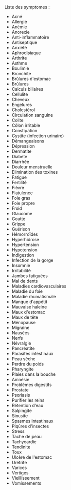 Liste des symptomes :

- Acné
- Allergie
- Anémie
- Anorexie
- Anti-inflammatoire
- Antiseptique
- Anxiété
- Aphrodisiaque
- Arthrite
- Asthme
- Boulimie
- Bronchite
- Brûlures d'estomac
- Brûlures
- Calculs biliaires
- Cellulite
- Cheveux
- Engelures
- Cholestérol
- Circulation sanguine
- Colite
- Côlon irritable
- Constipation
- Cystite (infection urinaire)
- Démangeaisons
- Dépression
- Dermatite
- Diabète
- Diarrhée
- Douleur menstruelle
- Elimination des toxines
- Fatigue
- Fertilité
- Fièvre
- Flatulence
- Foie gras
- Foie propre
- Froid
- Glaucome
- Goutte
- Grippe
- Guérison
- Hémorroïdes
- Hyperhidrose
- Hypertension
- Hypotension
- Indigestion
- Infection de la gorge
- Insomnie
- Irritabilité
- Jambes fatiguées
- Mal de dents
- Maladies cardiovasculaires
- Maladie du foie
- Maladie rhumatismale
- Manque d'appétit
- Mauvaise haleine
- Maux d'estomac
- Maux de tête
- Ménopause
- Migraine
- Nausées
- Nerfs
- Névralgie
- Pancréatite
- Parasites intestinaux
- Peau sèche
- Perdre du poids
- Pharyngite
- Plaies dans la bouche
- Amnésie
- Problèmes digestifs
- Prostate
- Psoriasis
- Purifier les reins
- Rétention d'eau
- Salpingite
- Sinusite
- Spasmes intestinaux
- Piqûres d'insectes
- Stress
- Tache de peau
- Tachycardie
- Tendinite
- Toux
- Ulcère de l'estomac
- Urétrite
- Varices
- Vertiges
- Vieillissement
- Vomissements